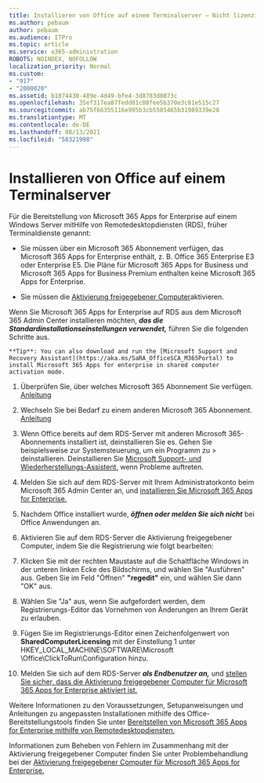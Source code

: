 ```yaml
---
title: Installieren von Office auf einem Terminalserver – Nicht lizenziert
ms.author: pebaum
author: pebaum
ms.audience: ITPro
ms.topic: article
ms.service: o365-administration
ROBOTS: NOINDEX, NOFOLLOW
localization_priority: Normal
ms.custom:
- "917"
- "2000020"
ms.assetid: b1074430-489e-4d49-bfe4-3d8783d8073c
ms.openlocfilehash: 35ef317ea87fedd01c08fee5b370e3c81e515c27
ms.sourcegitcommit: ab75f66355116e995b3cb5505465b31989339e28
ms.translationtype: MT
ms.contentlocale: de-DE
ms.lasthandoff: 08/13/2021
ms.locfileid: "58321998"
---
```

# <a name="installing-office-on-a-terminal-server"></a>Installieren von Office auf einem Terminalserver

Für die Bereitstellung von Microsoft 365 Apps for Enterprise auf einem Windows Server mitHilfe von Remotedesktopdiensten (RDS), früher Terminaldienste genannt:
  
- Sie müssen über ein Microsoft 365 Abonnement verfügen, das Microsoft 365 Apps for Enterprise enthält, z. B. Office 365 Enterprise E3 oder Enterprise E5. Die Pläne für Microsoft 365 Apps for Business und Microsoft 365 Apps for Business Premium enthalten keine Microsoft 365 Apps for Enterprise.

- Sie müssen die [Aktivierung freigegebener Computer](https://docs.microsoft.com/DeployOffice/overview-shared-computer-activation)aktivieren.

Wenn Sie Microsoft 365 Apps for Enterprise auf RDS aus dem Microsoft 365 Admin Center installieren möchten, ***das die Standardinstallationseinstellungen verwendet,*** führen Sie die folgenden Schritte aus.

    **Tip**: You can also download and run the [Microsoft Support and Recovery Assistant](https://aka.ms/SaRA_OfficeSCA_M365Portal) to install Microsoft 365 Apps for enterprise in shared computer activation mode.
  
1. Überprüfen Sie, über welches Microsoft 365 Abonnement Sie verfügen. [Anleitung](https://docs.microsoft.com/microsoft-365/admin/admin-overview/what-subscription-do-i-have)

2. Wechseln Sie bei Bedarf zu einem anderen Microsoft 365 Abonnement. [Anleitung](https://docs.microsoft.com/microsoft-365/commerce/subscriptions/switch-to-a-different-plan)

3. Wenn Office bereits auf dem RDS-Server mit anderen Microsoft 365-Abonnements installiert ist, deinstallieren Sie es. Gehen Sie beispielsweise zur Systemsteuerung, um ein Programm zu \> deinstallieren. Deinstallieren Sie [Microsoft Support- und Wiederherstellungs-Assistent,](https://aka.ms/SARA-OfficeUninstall-Alchemy) wenn Probleme auftreten.

4. Melden Sie sich auf dem RDS-Server mit Ihrem Administratorkonto beim Microsoft 365 Admin Center an, und [installieren Sie Microsoft 365 Apps for Enterprise.](https://portal.office.com/OLS/MySoftware.aspx)

5. Nachdem Office installiert wurde, ***öffnen oder melden Sie sich nicht*** bei Office Anwendungen an.

6. Aktivieren Sie auf dem RDS-Server die Aktivierung freigegebener Computer, indem Sie die Registrierung wie folgt bearbeiten:

1. Klicken Sie mit der rechten Maustaste auf die Schaltfläche Windows in der unteren linken Ecke des Bildschirms, und wählen Sie "Ausführen" aus. Geben Sie im Feld "Öffnen" **"regedit"** ein, und wählen Sie dann "OK" aus.

2. Wählen Sie "Ja" aus, wenn Sie aufgefordert werden, dem Registrierungs-Editor das Vornehmen von Änderungen an Ihrem Gerät zu erlauben.

3. Fügen Sie im Registrierungs-Editor einen Zeichenfolgenwert von **SharedComputerLicensing** mit der Einstellung 1 unter HKEY_LOCAL_MACHINE\SOFTWARE\Microsoft \Office\ClickToRun\Configuration hinzu.

7. Melden Sie sich auf dem RDS-Server ***als Endbenutzer an,*** und [stellen Sie sicher, dass die Aktivierung freigegebener Computer für Microsoft 365 Apps for Enterprise aktiviert ist.](https://docs.microsoft.com/DeployOffice/troubleshoot-shared-computer-activation#verify-that-activation-for-microsoft-365-apps-succeeded)

Weitere Informationen zu den Voraussetzungen, Setupanweisungen und Anleitungen zu angepassten Installationen mithilfe des Office-Bereitstellungstools finden Sie unter [Bereitstellen von Microsoft 365 Apps for Enterprise mithilfe von Remotedesktopdiensten.](https://docs.microsoft.com/DeployOffice/deploy-microsoft-365-apps-remote-desktop-services)
  
Informationen zum Beheben von Fehlern im Zusammenhang mit der Aktivierung freigegebener Computer finden Sie unter Problembehandlung bei der [Aktivierung freigegebener Computer für Microsoft 365 Apps for Enterprise.](https://docs.microsoft.com/DeployOffice/troubleshoot-shared-computer-activation)
  